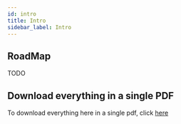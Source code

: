 ```yaml
---
id: intro
title: Intro 
sidebar_label: Intro 
---
```


## RoadMap

TODO

## Download everything in a single PDF

To download everything here in a single pdf, click [here](https://wwww.github.com/sourabh2311/MuftEducationPdfs/upsc/mathematics_optional/algebra/algebra.pdf)
